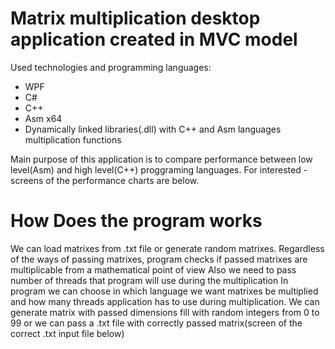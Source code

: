 # Matrix multiplication desktop application created in MVC model 
Used technologies and programming languages:
- WPF
- C#
- C++
- Asm x64
- Dynamically linked libraries(.dll) with C++ and Asm languages multiplication functions

Main purpose of this application is to compare performance between low level(Asm) and high level(C++) proggraming languages.
For interested - screens of the performance charts are below.

# How Does the program works
We can load matrixes from .txt file or generate random matrixes.
Regardless of the ways of passing matrixes, program checks if passed matrixes are multiplicable from a mathematical point of view
Also we need to pass number of threads that program will use during the multiplication 
In program we can choose in which language we want matrixes be multiplied and how many threads application has to use during multiplication. 
We can generate matrix with passed dimensions fill with random integers from 0 to 99 or we can pass a .txt file with correctly passed matrix(screen of the correct .txt input file below)
